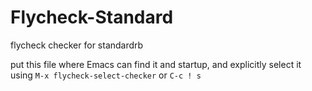 # Flycheck-Standard

flycheck checker for standardrb

put this file where Emacs can find it and startup, and explicitly select it using `M-x flycheck-select-checker` or `C-c ! s`
